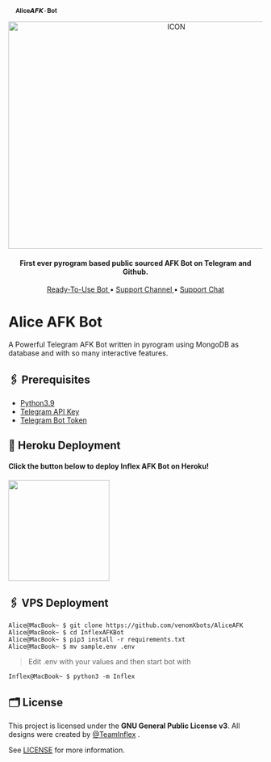       𝐀𝐥𝐢𝐜𝐞𝘼𝙁𝙆-𝐁𝐨𝐭
<p align="center"><img src="https://telegra.ph/file/b528d894684d8583b00aa.jpg" alt="ICON" width="650" height="450"/></p>

<h4 align="center">
    First ever pyrogram based public sourced AFK Bot on Telegram and Github.
</h4>
<p align="center">
    <a href="https://t.me/AliceAFK_Bot"> Ready-To-Use Bot </a> •
    <a href="https://t.me/Lily_support_chat"> Support Channel </a> •
    <a href="https://t.me/Lily_support_chat"> Support Chat </a> 
</p>
    

# Alice AFK Bot
A Powerful Telegram AFK Bot written in pyrogram using MongoDB as database and with so many interactive features.

## 🖇 Prerequisites

- [Python3.9](https://www.python.org/downloads/release/python-390/)
- [Telegram API Key](https://docs.pyrogram.org/intro/setup#api-keys)
- [Telegram Bot Token](https://t.me/botfather)



## 🚀 Heroku Deployment

<h4>Click the button below to deploy Inflex AFK Bot on Heroku!</h4>    
<a href="https://dashboard.heroku.com/new?template=https://github.com/venomXbots/AliceAFK"><img src="https://img.shields.io/badge/Deploy%20To%20Heroku-blueviolet?style=for-the-badge&logo=heroku" width="200""/></a>

## 🖇 VPS Deployment

```console
Alice@MacBook~ $ git clone https://github.com/venomXbots/AliceAFK
Alice@MacBook~ $ cd InflexAFKBot
Alice@MacBook~ $ pip3 install -r requirements.txt
Alice@MacBook~ $ mv sample.env .env
```
> Edit .env with your values and then start bot with

```console
Inflex@MacBook~ $ python3 -m Inflex
```

## 🗂 License

This project is licensed under the **GNU General Public License v3**. All designs were created by [@TeamInflex](https://github.com/venomXbots) .

See [LICENSE](LICENSE) for more information.
